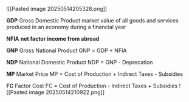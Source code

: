 ![[Pasted image 20250514205328.png]]

**GDP** Gross Domestic Product
	market value of all goods and services produced in an economy during a financial year

**NFIA**
	**net factor income from abroad** 

**GNP** Gross National Product
	GNP = GDP + NFIA

**NDP** National Domestic Product
	NDP = GNP - Deprecation 

**MP** Market Price
	MP = Cost of Production + Indirect Taxes - Subsidies

**FC** Factor Cost
	FC = Cost of Production - Indirect Taxes + Subsidies
![[Pasted image 20250514210922.png]]
